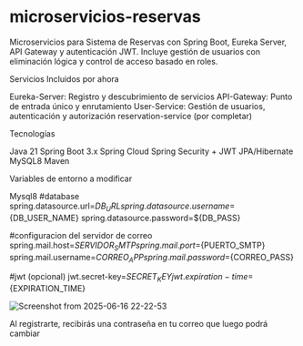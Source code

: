 # microservicios-reservas
Microservicios para Sistema de Reservas con Spring Boot, Eureka Server, API Gateway y autenticación JWT. Incluye gestión de usuarios con eliminación lógica y control de acceso basado en roles.


Servicios Incluidos por ahora

Eureka-Server: Registro y descubrimiento de servicios
API-Gateway: Punto de entrada único y enrutamiento
User-Service: Gestión de usuarios, autenticación y autorización
reservation-service (por completar)

Tecnologías

Java 21
Spring Boot 3.x
Spring Cloud
Spring Security + JWT
JPA/Hibernate
MySQL8
Maven

Variables de entorno a modificar

Mysql8
#database
spring.datasource.url=${DB_URL}
spring.datasource.username=${DB_USER_NAME}
spring.datasource.password=${DB_PASS}

#configuracion del servidor de correo
spring.mail.host=${SERVIDOR_SMTP}
spring.mail.port=${PUERTO_SMTP}
spring.mail.username=${CORREO_APP}
spring.mail.password=${CORREO_PASS}

#jwt (opcional)
jwt.secret-key=${SECRET_KEY}
jwt.expiration-time=${EXPIRATION_TIME}

![Screenshot from 2025-06-16 22-22-53](https://github.com/user-attachments/assets/dbfc2967-6e1d-48d9-babd-e8e74b544e08)

Al registrarte, recibirás una contraseña en tu correo que luego podrá cambiar
